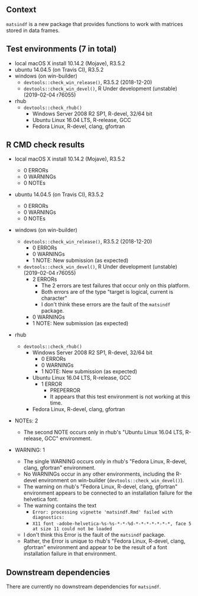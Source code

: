 ## Context
`matsindf` is a new package that provides functions to work with matrices stored in data frames.

## Test environments (7 in total)
* local macOS X install 10.14.2 (Mojave), R3.5.2
* ubuntu 14.04.5 (on Travis CI), R3.5.2
* windows (on win-builder)
    * `devtools::check_win_release()`, R3.5.2 (2018-12-20)
    * `devtools::check_win_devel()`, R Under development (unstable) (2019-02-04 r76055)
* rhub
    * `devtools::check_rhub()`
        * Windows Server 2008 R2 SP1, R-devel, 32/64 bit
        * Ubuntu Linux 16.04 LTS, R-release, GCC
        * Fedora Linux, R-devel, clang, gfortran

## R CMD check results
* local macOS X install 10.14.2 (Mojave), R3.5.2
    * 0 ERRORs
    * 0 WARNINGs
    * 0 NOTEs
* ubuntu 14.04.5 (on Travis CI), R3.5.2
    * 0 ERRORs
    * 0 WARNINGs
    * 0 NOTEs
* windows (on win-builder)
    * `devtools::check_win_release()`, R3.5.2 (2018-12-20)
        * 0 ERRORs
        * 0 WARNINGs
        * 1 NOTE: New submission (as expected)
    * `devtools::check_win_devel()`, R Under development (unstable) (2019-02-04 r76055)
        * 2 ERRORs
            * The 2 errors are test failures that occur only on this platform.
            * Both errors are of the type "target is logical, current is character"
            * I don't think these errors are the fault of the `matsindf` package.
        * 0 WARNINGs
        * 1 NOTE: New submission (as expected)
* rhub
    * `devtools::check_rhub()`
        * Windows Server 2008 R2 SP1, R-devel, 32/64 bit
            * 0 ERRORs
            * 0 WARNINGs
            * 1 NOTE: New submission (as expected)
        * Ubuntu Linux 16.04 LTS, R-release, GCC
            * 1 ERROR
                * PREPERROR
                * It appears that this test environment is not working at this time.
        * Fedora Linux, R-devel, clang, gfortran




* NOTEs: 2
    * The second NOTE occurs only in rhub's "Ubuntu Linux 16.04 LTS, R-release, GCC" environment.
* WARNING: 1
    * The single WARNING occurs only in rhub's "Fedora Linux, R-devel, clang, gfortran" environment.
    * No WARNINGs occur in any other environments,
      including the R-devel environment on win-builder (`devtools::check_win_devel()`).
    * The warning on rhub's "Fedora Linux, R-devel, clang, gfortran" environment appears to be connected to
      an installation failure for the helvetica font.
    * The warning contains the text
        * `Error: processing vignette 'matsindf.Rmd' failed with diagnostics:`
        * `X11 font -adobe-helvetica-%s-%s-*-*-%d-*-*-*-*-*-*-*, face 5 at size 11 could not be loaded`
    * I don't think this Error is the fault of the `matsindf` package.
    * Rather, the Error is unique to rhub's "Fedora Linux, R-devel, clang, gfortran" environment
      and appear to be the result of a font installation failure in that environment.

## Downstream dependencies
There are currently no downstream dependencies for `matsindf`.
